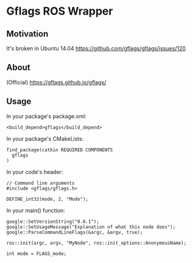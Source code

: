 # Gflags ROS Wrapper

## Motivation

It's broken in Ubuntu 14.04
https://github.com/gflags/gflags/issues/120

## About

(Official) https://gflags.github.io/gflags/

## Usage

In your package's package.xml:

    <build_depend>gflags</build_depend>
	
In your package's CMakeLists:

    find_package(catkin REQUIRED COMPONENTS
      gflags
    )

In your code's header:

    // Command line arguments
    #include <gflags/gflags.h>

    DEFINE_int32(mode, 2, "Mode");

In your main() function:

    google::SetVersionString("0.0.1");
    google::SetUsageMessage("Explanation of what this node does");
    google::ParseCommandLineFlags(&argc, &argv, true);

    ros::init(argc, argv, "MyNode", ros::init_options::AnonymousName);

    int mode = FLAGS_mode;
    

